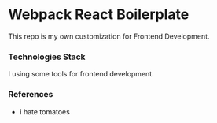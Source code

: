 # Webpack React Boilerplate
This repo is my own customization for Frontend Development.

### Technologies Stack
I using some tools for frontend development.


### References
- i hate tomatoes